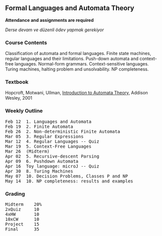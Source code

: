 ﻿## Formal Languages and Automata Theory

**Attendance and assignments are required**

_Derse devam ve düzenli ödev yapmak gerekiyor_

### Course Contents
Classification of automata and formal languages. Finite state machines, regular languages and their limitations. Push-down automata and context-free languages. Normal-form grammars. Context-sensitive languages. Turing machines, halting problem and unsolvability. NP completeness. 

### Textbook
Hopcroft, Motwani, Ullman, [Introduction to Automata Theory](http://www-db.stanford.edu/~ullman/ialc.html), Addison Wesley, 2001

### Weekly Outline
<pre>
Feb 12	1. Languages and Automata
Feb 19	2. Finite Automata
Feb 26	2. Non-deterministic Finite Automata
Mar 05	3. Regular Expressions
Mar 12	4. Regular Languages -- Quiz
Mar 19	5. Context-Free Languages
Mar 26	(Midterm)
Apr 02	5. Recursive-descent Parsing
Apr 09	6. Pushdown Automata
Apr 16	Toy language: microJ -- Quiz
Apr 30	8. Turing Machines
May 07	10. Decision Problems, Classes P and NP
May 14	10. NP completeness: results and examples
</pre>

### Grading
<pre>
Midterm    20% 
2xQuiz     10 
4xHW       10 
10xCW      10 
Project    15 
Final      35
</pre>

